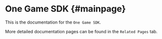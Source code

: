 # One Game SDK          {#mainpage}

This is the documentation for the `One Game SDK`.

More detailed documentation pages can be found in the `Related Pages` tab.